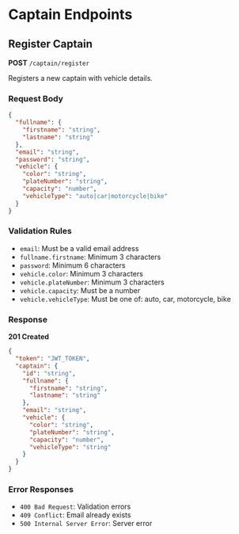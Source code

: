 # Captain Endpoints

## Register Captain
**POST** `/captain/register`

Registers a new captain with vehicle details.

### Request Body
```json
{
  "fullname": {
    "firstname": "string",
    "lastname": "string"
  },
  "email": "string",
  "password": "string",
  "vehicle": {
    "color": "string",
    "plateNumber": "string",
    "capacity": "number",
    "vehicleType": "auto|car|motorcycle|bike"
  }
}
```

### Validation Rules
- `email`: Must be a valid email address
- `fullname.firstname`: Minimum 3 characters
- `password`: Minimum 6 characters
- `vehicle.color`: Minimum 3 characters
- `vehicle.plateNumber`: Minimum 3 characters
- `vehicle.capacity`: Must be a number
- `vehicle.vehicleType`: Must be one of: auto, car, motorcycle, bike

### Response
**201 Created**
```json
{
  "token": "JWT_TOKEN",
  "captain": {
    "id": "string",
    "fullname": {
      "firstname": "string",
      "lastname": "string"
    },
    "email": "string",
    "vehicle": {
      "color": "string",
      "plateNumber": "string",
      "capacity": "number",
      "vehicleType": "string"
    }
  }
}
```

### Error Responses
- `400 Bad Request`: Validation errors
- `409 Conflict`: Email already exists
- `500 Internal Server Error`: Server error
